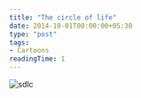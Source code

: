 ```yaml
---
title: "The circle of life"
date: 2014-10-01T00:00:00+05:30
type: "post"
tags:
- Cartoons
readingTime: 1
---
```

![sdlc](/img/sdlc.jpg)